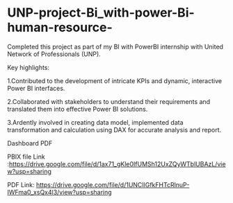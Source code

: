 # UNP-project-Bi_with-power-Bi-human-resource-
Completed this project as part of my BI with PowerBI internship with United Network of Professionals (UNP).

Key highlights:

1.Contributed to the development of intricate KPIs and dynamic, interactive Power BI interfaces.

2.Collaborated with stakeholders to understand their requirements and translated them into effective Power BI solutions.

3.Ardently involved in creating data model, implemented data transformation and calculation using DAX for accurate analysis and report.

Dashboard PDF

 PBIX file Link :https://drive.google.com/file/d/1ax71_gKle0IfUMSh12UxZQyWTblUBAzL/view?usp=sharing

 PDF Link: https://drive.google.com/file/d/1UNCIlGfkFHTcRlnuP-IWFma0_xsQx4l3/view?usp=sharing
